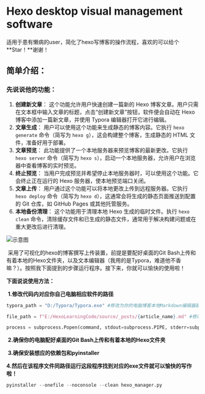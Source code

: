 # Hexo desktop visual management software
 适用于患有懒病的user，简化了hexo写博客的操作流程，喜欢的可以给个**Star！**谢谢！

## 简单介绍：

### 先说说他的功能：

1. **创建新文章**： 这个功能允许用户快速创建一篇新的 Hexo 博客文章。用户只需在文本框中输入文章的标题，点击“创建新文章”按钮，软件便会自动在 Hexo 博客中添加一篇新文章，并使用 Typora 编辑器打开它进行编辑。
2. **文章生成**： 用户可以使用这个功能来生成静态的博客内容。它执行 `hexo generate` 命令（简写为 `hexo g`），这会构建整个博客，生成静态的 HTML 文件，准备好用于部署。
3. **文章预览**： 此功能提供了一个本地服务器来预览博客的最新更改。它执行 `hexo server` 命令（简写为 `hexo s`），启动一个本地服务器，允许用户在浏览器中查看博客的实时预览。
4. **终止预览**： 当用户完成预览并希望停止本地服务器时，可以使用这个功能。它会终止正在运行的 Hexo 服务器，使本地预览端口关闭。
5. **文章上传**： 用户通过这个功能可以将本地更改上传到远程服务器。它执行 `hexo deploy` 命令（简写为 `hexo d`），这通常会将生成的静态页面推送到配置的 Git 仓库，如 GitHub Pages 或其他托管服务。
6. **本地备份清理**： 这个功能用于清理本地 Hexo 生成的临时文件。执行 `hexo clean` 命令，清除缓存文件和已生成的静态文件，通常用于解决构建问题或在重大更改后进行清理。

![示意图](https://s2.loli.net/2023/11/29/KSFgL5brdhVQ9nu.png)

​	采用了可视化的hexo的博客撰写上传装置，前提是要配好桌面的Git Bash上传和有着本地的Hexo文件夹，以及文本编辑器（我用的是Typora，难道他不香嘛？）。按照我下面提到的步骤运行程序。接下来，你就可以愉快的使用啦！

**下面说说使用方法：**

​	**1.修改代码内对应你自己电脑相应软件的路径**

```python
typora_path = "D:/Typora/Typora.exe" #修改为你的电脑博客本地Markdown编辑器路径
```

```python
file_path = f"E:/HexoLearningCode/source/_posts/{article_name}.md" #修改为你的电脑博客本地Hexo文件夹路径
```

```py
process = subprocess.Popen(command, stdout=subprocess.PIPE, stderr=subprocess.PIPE, shell=True, cwd="E:/HexoLearningCode")#注意修改为你的电脑博客本地Hexo文件夹路径
```

​	**2.确保你的电脑配好桌面的Git Bash上传和有着本地的Hexo文件夹**

​	**3.确保安装想应的依赖包和pyinstaller**

​	**4.然后在该程序文件同路径运行这段程序找到对应的exe文件就可以愉快的写作啦！**

```python
pyinstaller --onefile --noconsole --clean hexo_manager.py
```

